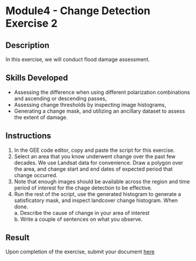 # Module4 - Change Detection Exercise 2

## Description
In this exercise, we will conduct flood damage assessment.

## Skills Developed
- Assessing the difference when using different polarization combinations and ascending or descending passes,
- Assessing change thresholds by inspecting image histograms,
- Generating a change mask, and utilizing an ancillary dataset to assess the extent of damage.

## Instructions
1. In the GEE code editor, copy and paste the script for this exercise.
2. Select an area that you know underwent change over the past few decades. We use Landsat data for convenience. Draw a polygon over the area, and change start and end dates of expected period that change occurred. 
3. Note that enough images should be available across the region and time period of interest for the chage detection to be effective.
4. Run the rest of the script, use the generated histogram to generate a satisficatory mask, and inspect landcover change histogram.
  When done.<br>
  a. Describe the cause of change in your area of interest <br>
  b. Write a couple of sentences on what you observe. <br>

## Result
Upon completion of the exercise, submit your document [here](https://github.com/SERVIR-WA/GALUP/issues/new?assignees=&labels=Exercise+W4M2&template=w4m2-exercise-submission.md&title=Module+2+exercise+%5Breplace+with+your+name%5D)

